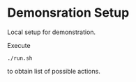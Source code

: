 # Demonsration Setup
Local setup for demonstration.

Execute

```
./run.sh
```
to obtain list of possible actions.
